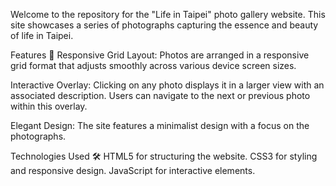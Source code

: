 Welcome to the repository for the "Life in Taipei" photo gallery website. This site showcases a series of photographs capturing the essence and beauty of life in Taipei.


Features 🌟
Responsive Grid Layout: Photos are arranged in a responsive grid format that adjusts smoothly across various device screen sizes.

Interactive Overlay: Clicking on any photo displays it in a larger view with an associated description. Users can navigate to the next or previous photo within this overlay.

Elegant Design: The site features a minimalist design with a focus on the photographs.

Technologies Used 🛠️
HTML5 for structuring the website.
CSS3 for styling and responsive design.
JavaScript for interactive elements.
